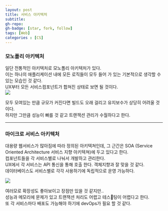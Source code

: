 ```yaml
---
layout: post
title: 서비스 아키텍처
subtitle: 
gh-repo: 
gh-badge: [star, fork, follow]
tags: [Web]
categories : [CS]
---
```


### 모노폴리 아키텍처 
일단 전통적인 아키텍처로 모노폴리 아키텍처가 있다.  
이는 하나의 애플리케이션 내에 모든 로직들이 모두 들어 가 있는 기본적으로 생각할 수 있는 모습인 것 같다.  
UX부터 모든 서비스컴포넌트가 합쳐진 상태로 보면 될 것이다.  
<img src='https://t1.daumcdn.net/cfile/tistory/2147A04C53FDD48D19'>

모두 모여있는 만큼 규모가 커진다면 빌드도 오래 걸리고 유지보수가 상당히 어려울 것이다.  
하지만 그만큼 성능이 빠를 것 같고 트랜잭션 관리가 수월하다고 한다.  

---

### 마이크로 서비스 아키텍처

대용량 웹서비스가 많아짐에 따라 정의된 아키텍쳐인데, 그 근간은 SOA (Service Oriented Architecture 서비스 지향 아키텍쳐)에 두고 있다고 한다.  
컴포넌트들을 각 서비스별로 나눠서 개발하고 관리한다.  
UX에서 각 서비스는 API 통신을 통해 호출 한다. 객체지향과 잘 맞을 것 같다.    
데이터베이스도 서비스별로 각각 사용하기에 독립적으로 운영 가능하다.  

<img src='https://t1.daumcdn.net/cfile/tistory/27374E4C53FDD48E35'>

여러모로 확장성도 좋아보이고 장점만 있을 것 같지만..  
성능과 메모리에 문제가 있고 트랜잭션 처리도 어렵고 테스팅이 어렵다고 한다.  
또 각 서비스마다 배포도 가능해야 하기에 devOps가 필요 할 것 같다.  